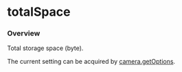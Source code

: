 # totalSpace

### Overview

Total storage space (byte).

The current setting can be acquired by [camera.getOptions](../commands/camera.get_options.md).

